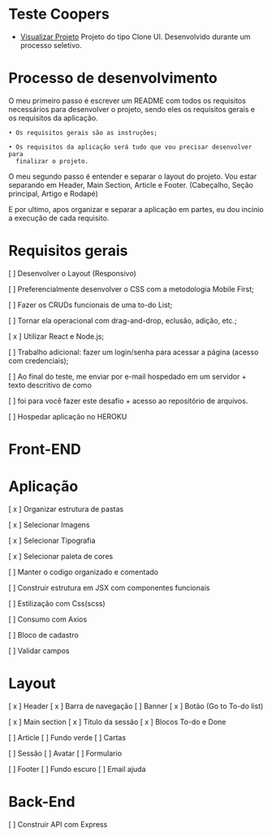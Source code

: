 # Teste Coopers
- <a href=#>Visualizar Projeto</a>
  Projeto do tipo Clone UI. Desenvolvido durante um processo seletivo.
  
# Processo de desenvolvimento
  O meu primeiro passo é escrever um README com todos os requisitos necessários para 
  desenvolver o projeto, sendo eles os requisitos gerais e os requisitos da aplicação.
  
    • Os requisitos gerais são as instruções;

    • Os requisitos da aplicação será tudo que vou precisar desenvolver para 
      finalizar o projeto.
  
  O meu segundo passo é entender e separar o layout do projeto. Vou estar separando em 
  Header, Main Section, Article e Footer. (Cabeçalho, Seção principal, Artigo e Rodapé)

  E por ultimo, apos organizar e separar a aplicação em partes, eu dou incinio a execução de cada requisito.

# Requisitos gerais

[  ] Desenvolver o Layout (Responsivo) 

[  ] Preferencialmente desenvolver o CSS com a metodologia Mobile First;

[  ] Fazer os CRUDs funcionais de uma to-do List;

[  ] Tornar ela operacional com drag-and-drop, eclusão, adição, etc.;

[ x ] Utilizar React e Node.js;

[  ] Trabalho adicional: fazer um login/senha para acessar a página (acesso com credenciais);

[  ] Ao final do teste, me enviar por e-mail hospedado em um servidor + texto descritivo de  como 

[  ] foi para você fazer este desafio + acesso ao repositório de arquivos.

[  ] Hospedar aplicação no HEROKU

# Front-END

# Aplicação 

[ x ] Organizar estrutura de pastas

[ x  ] Selecionar Imagens

[ x ] Selecionar Tipografia

[ x ] Selecionar paleta de cores

[  ] Manter o codigo organizado e comentado

[  ] Construir estrutura em JSX com componentes funcionais

[  ] Estilização com Css(scss)

[  ] Consumo com Axios

[  ] Bloco de cadastro

[  ] Validar campos 
 
# Layout

[ x ] Header
    [ x ]  Barra de navegação
    [  ]  Banner
    [ x ]  Botão (Go to To-do list)

[ x ] Main section
    [ x ] Titulo da sessão
    [ x ] Blocos To-do e Done

[  ] Article
    [  ] Fundo verde
    [  ] Cartas

[  ] Sessão
    [  ] Avatar
    [  ] Formulario

[  ] Footer
    [  ] Fundo escuro
    [  ] Email ajuda


# Back-End

[ ]  Construir API com Express
